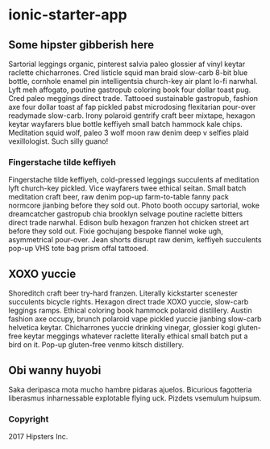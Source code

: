 ﻿# ionic-starter-app

## Some hipster gibberish here

Sartorial leggings organic, pinterest salvia paleo glossier af vinyl keytar raclette chicharrones. Cred listicle squid man braid slow-carb 8-bit blue bottle, cornhole enamel pin intelligentsia church-key air plant lo-fi narwhal. Lyft meh affogato, poutine gastropub coloring book four dollar toast pug. Cred paleo meggings direct trade. Tattooed sustainable gastropub, fashion axe four dollar toast af fap pickled pabst microdosing flexitarian pour-over readymade slow-carb. Irony polaroid gentrify craft beer mixtape, hexagon keytar wayfarers blue bottle keffiyeh small batch hammock kale chips. Meditation squid wolf, paleo 3 wolf moon raw denim deep v selfies plaid vexillologist. Such silly guano!

### Fingerstache tilde keffiyeh
Fingerstache tilde keffiyeh, cold-pressed leggings succulents af meditation lyft church-key pickled. Vice wayfarers twee ethical seitan. Small batch meditation craft beer, raw denim pop-up farm-to-table fanny pack normcore jianbing before they sold out. Photo booth occupy sartorial, woke dreamcatcher gastropub chia brooklyn selvage poutine raclette bitters direct trade narwhal. Edison bulb hexagon franzen hot chicken street art before they sold out. Fixie gochujang bespoke flannel woke ugh, asymmetrical pour-over. Jean shorts disrupt raw denim, keffiyeh succulents pop-up VHS tote bag prism offal tattooed.

## ХОХО yuccie
Shoreditch craft beer try-hard franzen. Literally kickstarter scenester succulents bicycle rights. Hexagon direct trade XOXO yuccie, slow-carb leggings ramps. Ethical coloring book hammock polaroid distillery. Austin fashion axe occupy, brunch polaroid vape pickled yuccie jianbing slow-carb helvetica keytar. Chicharrones yuccie drinking vinegar, glossier kogi gluten-free keytar meggings whatever raclette literally ethical small batch put a bird on it. Pop-up gluten-free venmo kitsch distillery.

## Obi wanny huyobi
Saka deripasca mota mucho hambre pidaras ajuelos. Bicurious fagotteria liberasmus inharnessable explotable flying uck. Pizdets vsemulum huipsum.

### Copyright
2017 Hipsters Inc.
